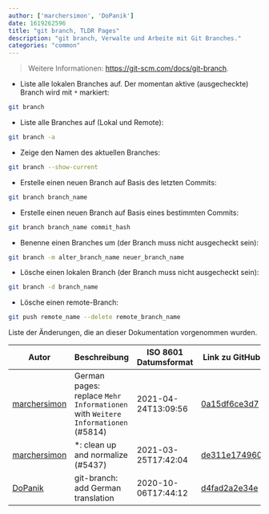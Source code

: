 ```yaml
---
author: ['marchersimon', 'DoPanik']
date: 1619262596
title: "git branch, TLDR Pages"
description: "git branch, Verwalte und Arbeite mit Git Branches."
categories: "common"
---
```

> Weitere Informationen: <https://git-scm.com/docs/git-branch>.

- Liste alle lokalen Branches auf. Der momentan aktive (ausgecheckte) Branch wird mit `*` markiert:

```bash
git branch
```

- Liste alle Branches auf (Lokal und Remote):

```bash
git branch -a
```

- Zeige den Namen des aktuellen Branches:

```bash
git branch --show-current
```

- Erstelle einen neuen Branch auf Basis des letzten Commits:

```bash
git branch branch_name
```

- Erstelle einen neuen Branch auf Basis eines bestimmten Commits:

```bash
git branch branch_name commit_hash
```

- Benenne einen Branches um (der Branch muss nicht ausgecheckt sein):

```bash
git branch -m alter_branch_name neuer_branch_name
```

- Lösche einen lokalen Branch (der Branch muss nicht ausgecheckt sein):

```bash
git branch -d branch_name
```

- Lösche einen remote-Branch:

```bash
git push remote_name --delete remote_branch_name
```
Liste der Änderungen, die an dieser Dokumentation vorgenommen wurden.


Autor | Beschreibung | ISO 8601 Datumsformat | Link zu GitHub
------|-----|-----|-----
[marchersimon](mailto:50295997+marchersimon@users.noreply.github.com) | German pages: replace `Mehr Informationen` with `Weitere Informationen` (#5814) | 2021-04-24T13:09:56 | [0a15df6ce3d7](https://github.com/tldr-pages/tldr/commit/0a15df6ce3d790b71b8fa4ae2e8befe0ed0806c7)
[marchersimon](mailto:50295997+marchersimon@users.noreply.github.com) | *: clean up and normalize (#5437) | 2021-03-25T17:42:04 | [de311e174960](https://github.com/tldr-pages/tldr/commit/de311e17496083a7f805793ef228995ecc7e8c97)
[DoPanik](mailto:963151+DoPaNik@users.noreply.github.com) | git-branch: add German translation | 2020-10-06T17:44:12 | [d4fad2a2e34e](https://github.com/tldr-pages/tldr/commit/d4fad2a2e34e1c61a2ad6a175791cdfa1fbf1e68)

